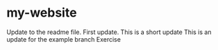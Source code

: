 # my-website
Update to the readme file. First update.
This is a short update
This is an update for the example branch Exercise
